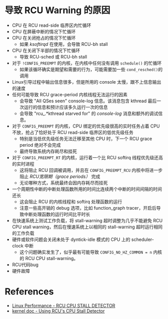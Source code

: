 
# 导致 RCU Warning 的原因
* CPU 在 RCU read-side 临界区内忙循环
* CPU 在屏蔽中断的情况下忙循环
* CPU 在关闭抢占的情况下忙循环
  * 如果 *ksoftirqd* 在使用，会导致 RCU-bh stall
* CPU 在关闭下半部的情况下忙循环
  * 导致 RCU-sched 或 RCU-bh stall
* 对于 `!CONFIG_PREEMPT` 的内核，在内核中任何没有调用 `schedule()` 的忙循环
  * 如果该循环确实是期望和需要的行为，可能需要加一些 `cond_resched()`的调用
* Linux引导过程中输出信息很多，但是所用的 console 太慢，跟不上信息输出的速度
* 任何可能导致 RCU grace-period 内核线程无法运行的因素
  * 会导致 "All QSes seen" console-log 信息。该消息包含 kthread 最后一次运行的信息和预计应该多久运行一次的信息
  * 会导致 "rcu_.*kthread starved for" 的 *console-log* 消息和额外的调试信息。
* 对于 `CONFIG_PREEMPT` 的内核，CPU 绑定的优先级很高的实时任务占着 CPU 不放，抢占了恰好处于 RCU read-side 临界区的低优先级任务
  * 特别是当低优先级任务无法迁移至其他 CPU 时，下一个 RCU grace period 绝对不会完成
  * 最终导致系统内存耗尽和挂死
* 对于 `CONFIG_PREEMPT_RT` 的内核，运行着一个比 RCU softirq 线程优先级还高的实时进程
  * 这将阻止 RCU 回调被调用，并且在 `CONFIG_PREEMPT_RCU` 内核中将进一步阻止 *RCU宽限期（grace periods）* 完成
  * 无论哪种方式，系统最终会因内存耗尽而挂死
* 一个周期性中断的中断处理函数所用的时间比连续两个中断的时间间隔的时间还长
  * 这会阻止 RCU 的内核线程和 softirq 处理函数的运行
  * 注意一些高开销的 debug 选项，比如 function_graph tracer，开启后导致中断处理函数的运行时间比平时长
* 在快速系统上测试工作负载，将 stall-warning 超时调整为几乎不能避免 RCU CPU stall warning，然后在慢速系统上以相同的 stall-warning 超时运行相同的工作负载
* 硬件或软件问题会关闭未处于 dyntick-idle 模式的 CPU 上的 scheduler-clock 中断
  * 这个问题确实发生了，似乎最有可能导致 `CONFIG_NO_HZ_COMMON = n` 内核的 RCU CPU stall-warning。
* RCU代码bug
* 硬件故障

# References
- [Linux Performance - RCU CPU STALL DETECTOR](http://linuxperf.com/?p=125)
- [kernel doc - Using RCU's CPU Stall Detector](https://www.kernel.org/doc/Documentation/RCU/stallwarn.txt)
